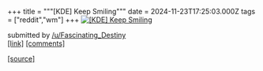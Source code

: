 +++
title = """[KDE] Keep Smiling"""
date = 2024-11-23T17:25:03.000Z
tags = ["reddit","wm"]
+++
[![[KDE] Keep Smiling](https://b.thumbs.redditmedia.com/Cr0jq9MlDmVwyZ7GTd_lWJigoWJ64-FvPXE3S88tg4M.jpg "[KDE] Keep Smiling")](https://www.reddit.com/r/unixporn/comments/1gy4t51/kde_keep_smiling/)

submitted by [/u/Fascinating\_Destiny](https://www.reddit.com/user/Fascinating_Destiny)  
[\[link\]](https://www.reddit.com/gallery/1gy4t51) [\[comments\]](https://www.reddit.com/r/unixporn/comments/1gy4t51/kde_keep_smiling/)

[[source]](https://www.reddit.com/r/unixporn/comments/1gy4t51/kde_keep_smiling/)
